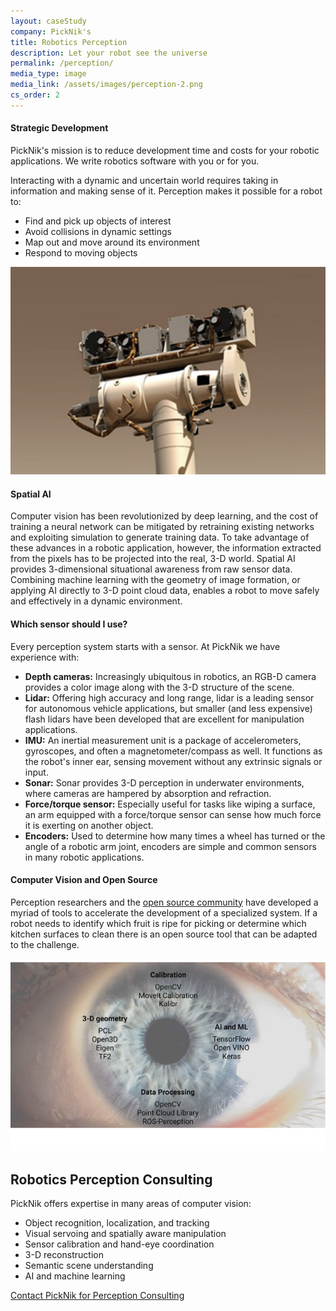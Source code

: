 ```yaml
---
layout: caseStudy
company: PickNik's
title: Robotics Perception
description: Let your robot see the universe
permalink: /perception/
media_type: image
media_link: /assets/images/perception-2.png
cs_order: 2
---
```

#### Strategic Development

PickNik's mission is to reduce development time and costs for your robotic applications. We write robotics software with you or for you.

Interacting with a dynamic and uncertain world requires taking in information and making sense of it. Perception makes it possible for a robot to:

<div class="row align-items-center">
    <div class="col-12 col-lg-6">
        <ul>
            <li> Find and pick up objects of interest</li>
            <li> Avoid collisions in dynamic settings</li>
            <li> Map out and move around its environment</li>
            <li>  Respond to moving objects</li>
        </ul>
    </div>
    <div class="col-12 col-lg-6">
        <img src="/assets/images/perception-1.png" alt="computer vision" />
    </div>
</div>

#### Spatial AI

Computer vision has been revolutionized by deep learning, and the cost of training a neural network can be mitigated by retraining existing networks and exploiting simulation to generate training data. To take advantage of these advances in a robotic application, however, the information extracted from the pixels has to be projected into the real, 3-D world. Spatial AI provides 3-dimensional situational awareness from raw sensor data. Combining machine learning with the geometry of image formation, or applying AI directly to 3-D point cloud data, enables a robot to move safely and effectively in a dynamic environment.

#### Which sensor should I use?

Every perception system starts with a sensor. At PickNik we have experience with:


*   **Depth cameras:** Increasingly ubiquitous in robotics, an RGB-D camera provides a color image along with the 3-D structure of the scene.
*   **Lidar:** Offering high accuracy and long range, lidar is a leading sensor for autonomous vehicle applications, but smaller (and less expensive) flash lidars have been developed that are excellent for manipulation applications.
*   **IMU:** An inertial measurement unit is a package of accelerometers, gyroscopes, and often a magnetometer/compass as well. It functions as the robot's inner ear, sensing movement without any extrinsic signals or input.
*   **Sonar:** Sonar provides 3-D perception in underwater environments, where cameras are hampered by absorption and refraction.
*   **Force/torque sensor:** Especially useful for tasks like wiping a surface, an arm equipped with a force/torque sensor can sense how much force it is exerting on another object.
*   **Encoders:** Used to determine how many times a wheel has turned or the angle of a robotic arm joint, encoders are simple and common sensors in many robotic applications.



#### Computer Vision and Open Source

Perception researchers and the [open source community](https://opensource.org/) have developed a myriad of tools to accelerate the development of a specialized system. If a robot needs to identify which fruit is ripe for picking or determine which kitchen surfaces to clean there is an open source tool that can be adapted to the challenge.

<div class="row justify-content-center">
    <img src="/assets/images/perception-3.png" alt="calibration AI and ML 3-D geometry" />
</div>

## Robotics Perception Consulting

PickNik offers expertise in many areas of computer vision:

*   Object recognition, localization, and tracking
*   Visual servoing and spatially aware manipulation
*   Sensor calibration and hand-eye coordination
*   3-D reconstruction
*   Semantic scene understanding
*   AI and machine learning

<div class="row justify-content-center">
    <a href="/connect" class="btn">
        Contact PickNik for Perception Consulting
    </a>
</div>
